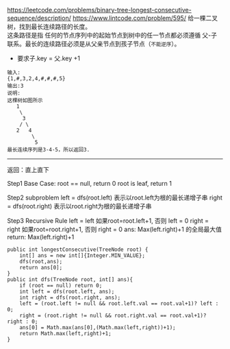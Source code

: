 https://leetcode.com/problems/binary-tree-longest-consecutive-sequence/description/
https://www.lintcode.com/problem/595/
给一棵二叉树，找到最长连续路径的长度。  
这条路径是指 任何的节点序列中的起始节点到树中的任一节点都必须遵循 父-子 联系。最长的连续路径必须是从父亲节点到孩子节点（`不能逆序`）。
- 要求子.key = 父.key +1
```
输入:
{1,#,3,2,4,#,#,#,5}
输出:3
说明:
这棵树如图所示
   1
    \
     3
    / \
   2   4
        \
         5
最长连续序列是3-4-5，所以返回3.
```
***
返回：直上直下

Step1 Base Case:
root == null, return 0
root is leaf, return 1

Step2 subproblem
left = dfs(root.left) 表示以root.left为根的最长递增子串
right = dfs(root.right) 表示以root.right为根的最长递增子串

Step3 Recursive Rule
left = left  如果root=root.left+1, 否则 left = 0
right = right  如果root=root.right+1, 否则 right = 0
ans: Max(left.right)+1 的全局最大值
return: Max(left.right)+1
```
public int longestConsecutive(TreeNode root) {  
    int[] ans = new int[]{Integer.MIN_VALUE};  
    dfs(root,ans);  
    return ans[0];  
}  
public int dfs(TreeNode root, int[] ans){  
    if (root == null) return 0;  
    int left = dfs(root.left, ans);  
    int right = dfs(root.right, ans);  
    left = (root.left != null && root.left.val == root.val+1)? left : 0;  
    right = (root.right != null && root.right.val == root.val+1)? right : 0;  
    ans[0] = Math.max(ans[0],(Math.max(left,right))+1);  
    return Math.max(left,right)+1;  
}
```
